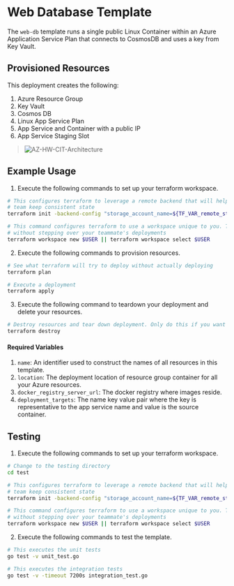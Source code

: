 # Web Database Template

The `web-db` template runs a single public Linux Container within an Azure Application Service Plan that connects to CosmosDB and uses a key from Key Vault.


## Provisioned Resources

This deployment creates the following:

 1. Azure Resource Group
 2. Key Vault
 3. Cosmos DB
 4. Linux App Service Plan
 5. App Service and Container with a public IP
 6. App Service Staging Slot

> ![AZ-HW-CIT-Architecture](../../images/webdb-arch.png)


## Example Usage

1. Execute the following commands to set up your terraform workspace.

```bash
# This configures terraform to leverage a remote backend that will help you and your
# team keep consistent state
terraform init -backend-config "storage_account_name=${TF_VAR_remote_state_account}" -backend-config "container_name=${TF_VAR_remote_state_container}"

# This command configures terraform to use a workspace unique to you. This allows you to work
# without stepping over your teammate's deployments
terraform workspace new $USER || terraform workspace select $USER
```

2. Execute the following commands to provision resources.

```bash
# See what terraform will try to deploy without actually deploying
terraform plan

# Execute a deployment
terraform apply
```

3. Execute the following command to teardown your deployment and delete your resources.

```bash
# Destroy resources and tear down deployment. Only do this if you want to destroy your deployment.
terraform destroy
```

#### Required Variables

 1. `name`: An identifier used to construct the names of all resources in this template.
 2. `location`: The deployment location of resource group container for all your Azure resources.
 3. `docker_registry_server_url`: The docker registry where images reside.
 4. `deployment_targets`: The name key value pair where the key is representative to the app service name and value is the source container.

## Testing

1. Execute the following commands to set up your terraform workspace.

```bash
# Change to the testing directory
cd test

# This configures terraform to leverage a remote backend that will help you and your
# team keep consistent state
terraform init -backend-config "storage_account_name=${TF_VAR_remote_state_account}" -backend-config "container_name=${TF_VAR_remote_state_container}"

# This command configures terraform to use a workspace unique to you. This allows you to work
# without stepping over your teammate's deployments
terraform workspace new $USER || terraform workspace select $USER
```

2. Execute the following commands to test the template.

```bash
# This executes the unit tests
go test -v unit_test.go

# This executes the integration tests
go test -v -timeout 7200s integration_test.go
```
